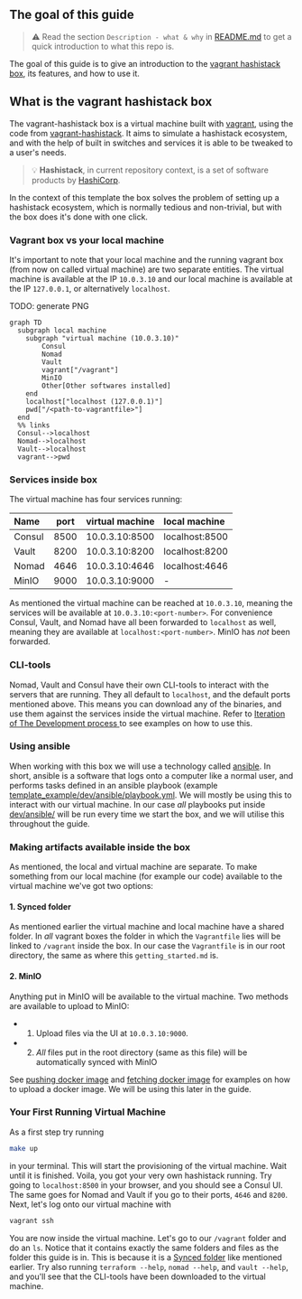 ## The goal of this guide 

> :warning: Read the section `Description - what & why` in [README.md](/README.md) to get a quick introduction to what this repo is.

The goal of this guide is to give an introduction to the [vagrant hashistack box](https://vagrantcloud.com/fredrikhgrelland/hashistack), its features, and how to use it.

## What is the vagrant hashistack box
The vagrant-hashistack box is a virtual machine built with [vagrant](https://www.vagrantup.com/), using the code from [vagrant-hashistack](https://github.com/fredrikhgrelland/vagrant-hashistack/). It aims to simulate a hashistack ecosystem, and with the help of built in switches and services it is able to be tweaked to a user's needs. 

> :bulb: **Hashistack**, in current repository context, is a set of software products by [HashiCorp](https://www.hashicorp.com/).

In the context of this template the box solves the problem of setting up a hashistack ecosystem, which is normally tedious and non-trivial, but with the box does it's done with one click.  

### Vagrant box vs your local machine
It's important to note that your local machine and the running vagrant box (from now on called virtual machine) are two separate entities. The virtual machine is available at the IP `10.0.3.10` and our local machine is available at the IP `127.0.0.1`, or alternatively `localhost`.

TODO: generate PNG
```mermaid
graph TD
  subgraph local machine
    subgraph "virtual machine (10.0.3.10)"
        Consul
        Nomad
        Vault
        vagrant["/vagrant"]
        MinIO
        Other[Other softwares installed]
    end
    localhost["localhost (127.0.0.1)"]
    pwd["/<path-to-vagrantfile>"]
  end
  %% links
  Consul-->localhost
  Nomad-->localhost
  Vault-->localhost
  vagrant-->pwd
```

### Services inside box
The virtual machine has four services running:

|Name|port|virtual machine|local machine|
|:---|:---:|:---|:---|
|Consul|8500|10.0.3.10:8500|localhost:8500|
|Vault|8200|10.0.3.10:8200|localhost:8200|
|Nomad|4646|10.0.3.10:4646|localhost:4646|
|MinIO|9000|10.0.3.10:9000|-|

As mentioned the virtual machine can be reached at `10.0.3.10`, meaning the services will be available at `10.0.3.10:<port-number>`. For convenience Consul, Vault, and Nomad have all been forwarded to `localhost` as well, meaning they are available at `localhost:<port-number>`. MinIO has _not_ been forwarded.  

### CLI-tools
Nomad, Vault and Consul have their own CLI-tools to interact with the servers that are running. They all default to `localhost`, and the default ports mentioned above. This
 means you can download any of the binaries, and use them against the services inside the virtual machine. Refer to [Iteration of The Development
  process
 ](./README.md#iteration-of-the-development-process) to see
  examples on how to use this.

### Using ansible
When working with this box we will use a technology called [ansible](https://www.ansible.com/). In short, ansible is a software that logs onto a computer like a normal user, and performs tasks defined in an ansible playbook (example [template_example/dev/ansible/playbook.yml](template_example/dev/ansible/playbook.yml). We will mostly be using this to interact with our virtual machine. In our case _all_ playbooks put inside [dev/ansible/](./dev/ansible/) will be run every time we start the box, and we will utilise this throughout the guide.

### Making artifacts available inside the box
As mentioned, the local and virtual machine are separate. To make something from our local machine (for example our code) available to the virtual machine we've got two options: 

#### 1. Synced folder
As mentioned earlier the virtual machine and local machine have a shared folder. In _all_ vagrant boxes the folder in which the `Vagrantfile` lies will be linked to `/vagrant` inside the box. In our case the `Vagrantfile` is in our root directory, the same as where this `getting_started.md` is.

#### 2. MinIO
Anything put in MinIO will be available to the virtual machine. Two methods are available to upload to MinIO: 

- 1. Upload files via the UI at `10.0.3.10:9000`. 
- 2. _All_ files put in the root directory (same as this file) will be automatically synced with MinIO

See [pushing docker image](/README.md#pushing-resources-to-minio-with-ansible-docker-image) and [fetching docker image](/README.md#fetching-resources-from-minio-with-nomad-docker-image) for
 examples on how to upload a docker image. We will be using this later in the guide.


### Your First Running Virtual Machine
As a first step try running 

```bash
make up
```

in your terminal. This will start the provisioning of the virtual machine. Wait until it is finished. Voila, you got your very own hashistack running. Try going to `localhost:8500` in your browser, and you should see a Consul UI. The same goes for Nomad and Vault if you go to their ports, `4646` and `8200`. Next, let's log onto our virtual machine with

```bash
vagrant ssh
```

You are now inside the virtual machine. Let's go to our `/vagrant` folder and do an `ls`. Notice that it contains exactly the same folders and files as the folder this guide is in. This is because it is a [Synced folder](#1-synced-folder) like mentioned earlier. Try also running `terraform --help`, `nomad --help`, and `vault --help`, and you'll see that the CLI-tools have been downloaded to the virtual machine.

